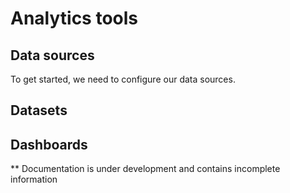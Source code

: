 # Analytics tools

## Data sources

To get started, we need to configure our data sources.

## Datasets

## Dashboards

** Documentation is under development and contains incomplete information